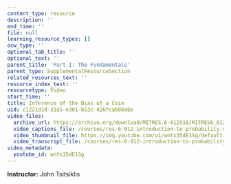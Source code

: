 ```yaml
---
content_type: resource
description: ''
end_time: ''
file: null
learning_resource_types: []
ocw_type: ''
optional_tab_title: ''
optional_text: ''
parent_title: 'Part I: The Fundamentals'
parent_type: SupplementalResourceSection
related_resources_text: ''
resource_index_text: ''
resourcetype: Video
start_time: ''
title: Inference of the Bias of a Coin
uid: c1221d1d-31a5-e301-b53c-426fcab86a6e
video_files:
  archive_url: https://archive.org/download/MITRES.6-012S18/MITRES6_012S18_L10-11_300k.mp4
  video_captions_file: /courses/res-6-012-introduction-to-probability-spring-2018/b94a9e3c5dcd56e9932c136a5d5e25be_wnts35dE1Sg.vtt
  video_thumbnail_file: https://img.youtube.com/vi/wnts35dE1Sg/default.jpg
  video_transcript_file: /courses/res-6-012-introduction-to-probability-spring-2018/f1074bbe4e918632cae474e7c41ef45b_wnts35dE1Sg.pdf
video_metadata:
  youtube_id: wnts35dE1Sg
---
```


**Instructor:** John Tsitsiklis



